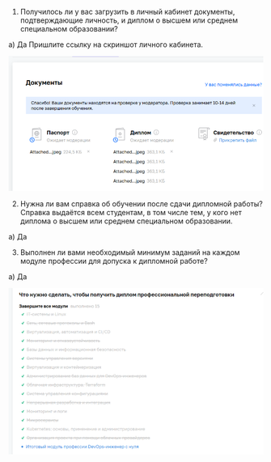 1. Получилось ли у вас загрузить в личный кабинет документы, подтверждающие личность, и диплом о высшем или среднем специальном образовании?

а) Да Пришлите ссылку на скриншот личного кабинета.

![docs](./docs.png)

2. Нужна ли вам справка об обучении после сдачи дипломной работы? Справка выдаётся всем студентам, в том числе тем, у кого нет диплома о высшем или среднем специальном образовании. 

а) Да

3. Выполнен ли вами необходимый минимум заданий на каждом модуле профессии для допуска к дипломной работе? 

а) Да

![modules](./modules.png)

